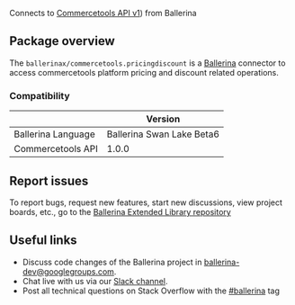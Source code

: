Connects to [Commercetools API v1](https://docs.commercetools.com/api/)) from Ballerina

## Package overview
The `ballerinax/commercetools.pricingdiscount` is a [Ballerina](https://ballerina.io/) connector to access commercetools platform pricing and discount related operations.

### Compatibility
|                    | Version                     |
|--------------------|-----------------------------|
| Ballerina Language | Ballerina Swan Lake Beta6   |
| Commercetools API  | 1.0.0                       |

## Report issues
To report bugs, request new features, start new discussions, view project boards, etc., go to the [Ballerina Extended Library repository](https://github.com/ballerina-platform/ballerina-extended-library)

## Useful links
- Discuss code changes of the Ballerina project in [ballerina-dev@googlegroups.com](mailto:ballerina-dev@googlegroups.com).
- Chat live with us via our [Slack channel](https://ballerina.io/community/slack/).
- Post all technical questions on Stack Overflow with the [#ballerina](https://stackoverflow.com/questions/tagged/ballerina) tag